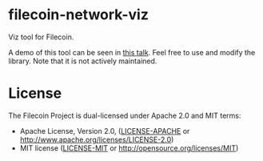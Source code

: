# filecoin-network-viz
Viz tool for Filecoin.

A demo of this tool can be seen in [this talk](https://www.youtube.com/watch?v=w944sFTjLq8). Feel free to use and modify the library. Note that it is not actively maintained.


# License

The Filecoin Project is dual-licensed under Apache 2.0 and MIT terms:

- Apache License, Version 2.0, ([LICENSE-APACHE](https://github.com/filecoin-project/filecoin-network-viz/blob/master/LICENSE-APACHE) or http://www.apache.org/licenses/LICENSE-2.0)
- MIT license ([LICENSE-MIT](https://github.com/filecoin-project/filecoin-network-viz/blob/master/LICENSE-MIT) or http://opensource.org/licenses/MIT)
